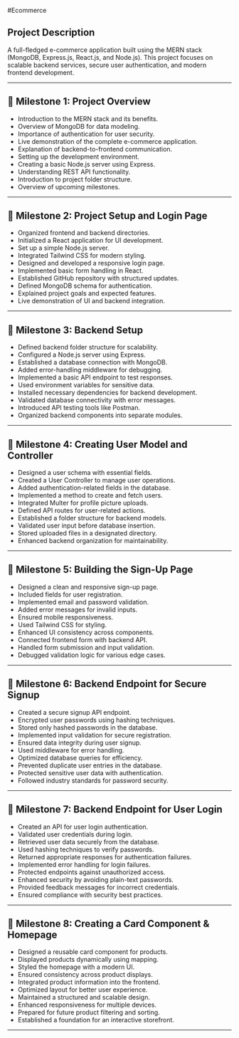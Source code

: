 

#Ecommerce

## **Project Description**  
A full-fledged e-commerce application built using the MERN stack (MongoDB, Express.js, React.js, and Node.js). This project focuses on scalable backend services, secure user authentication, and modern frontend development.  

---

## **🚀 Milestone 1: Project Overview**  
- Introduction to the MERN stack and its benefits.  
- Overview of MongoDB for data modeling.  
- Importance of authentication for user security.  
- Live demonstration of the complete e-commerce application.  
- Explanation of backend-to-frontend communication.  
- Setting up the development environment.  
- Creating a basic Node.js server using Express.  
- Understanding REST API functionality.  
- Introduction to project folder structure.  
- Overview of upcoming milestones.  

---

## **🚀 Milestone 2: Project Setup and Login Page**  
- Organized frontend and backend directories.  
- Initialized a React application for UI development.  
- Set up a simple Node.js server.  
- Integrated Tailwind CSS for modern styling.  
- Designed and developed a responsive login page.  
- Implemented basic form handling in React.  
- Established GitHub repository with structured updates.  
- Defined MongoDB schema for authentication.  
- Explained project goals and expected features.  
- Live demonstration of UI and backend integration.  

---

## **🚀 Milestone 3: Backend Setup**  
- Defined backend folder structure for scalability.  
- Configured a Node.js server using Express.  
- Established a database connection with MongoDB.  
- Added error-handling middleware for debugging.  
- Implemented a basic API endpoint to test responses.  
- Used environment variables for sensitive data.  
- Installed necessary dependencies for backend development.  
- Validated database connectivity with error messages.  
- Introduced API testing tools like Postman.  
- Organized backend components into separate modules.  

---

## **🚀 Milestone 4: Creating User Model and Controller**  
- Designed a user schema with essential fields.  
- Created a User Controller to manage user operations.  
- Added authentication-related fields in the database.  
- Implemented a method to create and fetch users.  
- Integrated Multer for profile picture uploads.  
- Defined API routes for user-related actions.  
- Established a folder structure for backend models.  
- Validated user input before database insertion.  
- Stored uploaded files in a designated directory.  
- Enhanced backend organization for maintainability.  

---

## **🚀 Milestone 5: Building the Sign-Up Page**  
- Designed a clean and responsive sign-up page.  
- Included fields for user registration.  
- Implemented email and password validation.  
- Added error messages for invalid inputs.  
- Ensured mobile responsiveness.  
- Used Tailwind CSS for styling.  
- Enhanced UI consistency across components.  
- Connected frontend form with backend API.  
- Handled form submission and input validation.  
- Debugged validation logic for various edge cases.  

---

## **🚀 Milestone 6: Backend Endpoint for Secure Signup**  
- Created a secure signup API endpoint.  
- Encrypted user passwords using hashing techniques.  
- Stored only hashed passwords in the database.  
- Implemented input validation for secure registration.  
- Ensured data integrity during user signup.  
- Used middleware for error handling.  
- Optimized database queries for efficiency.  
- Prevented duplicate user entries in the database.  
- Protected sensitive user data with authentication.  
- Followed industry standards for password security.  

---

## **🚀 Milestone 7: Backend Endpoint for User Login**  
- Created an API for user login authentication.  
- Validated user credentials during login.  
- Retrieved user data securely from the database.  
- Used hashing techniques to verify passwords.  
- Returned appropriate responses for authentication failures.  
- Implemented error handling for login failures.  
- Protected endpoints against unauthorized access.  
- Enhanced security by avoiding plain-text passwords.  
- Provided feedback messages for incorrect credentials.  
- Ensured compliance with security best practices.  

---

## **🚀 Milestone 8: Creating a Card Component & Homepage**  
- Designed a reusable card component for products.  
- Displayed products dynamically using mapping.  
- Styled the homepage with a modern UI.  
- Ensured consistency across product displays.  
- Integrated product information into the frontend.  
- Optimized layout for better user experience.  
- Maintained a structured and scalable design.  
- Enhanced responsiveness for multiple devices.  
- Prepared for future product filtering and sorting.  
- Established a foundation for an interactive storefront.  

---
